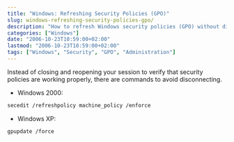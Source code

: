 ```yaml
---
title: "Windows: Refreshing Security Policies (GPO)"
slug: windows-refreshing-security-policies-gpo/
description: "How to refresh Windows security policies (GPO) without disconnecting from the session."
categories: ["Windows"]
date: "2006-10-23T10:59:00+02:00"
lastmod: "2006-10-23T10:59:00+02:00"
tags: ["Windows", "Security", "GPO", "Administration"]
---
```


Instead of closing and reopening your session to verify that security policies are working properly, there are commands to avoid disconnecting.

* Windows 2000:

```bash
secedit /refreshpolicy machine_policy /enforce
```

* Windows XP:

```bash
gpupdate /force
```
